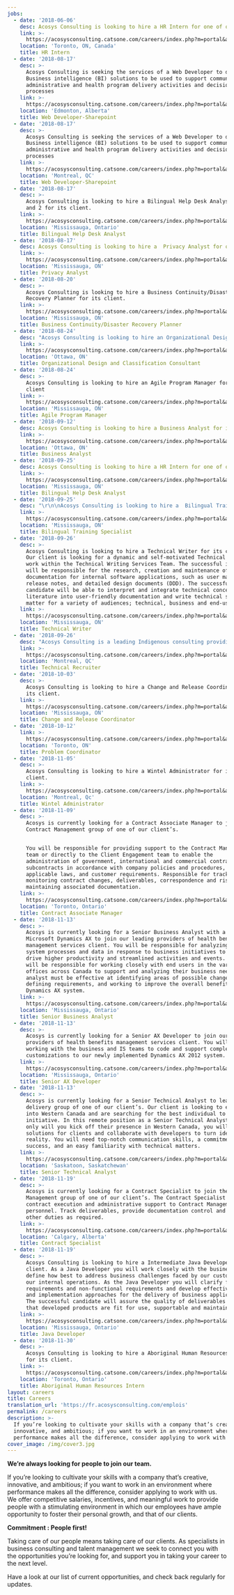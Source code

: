 ```yaml
---
jobs:
  - date: '2018-06-06'
    desc: Acosys Consulting is looking to hire a HR Intern for one of our clients.
    link: >-
      https://acosysconsulting.catsone.com/careers/index.php?m=portal&a=details&jobOrderID=11019379
    location: 'Toronto, ON, Canada'
    title: HR Intern
  - date: '2018-08-17'
    desc: >-
      Acosys Consulting is seeking the services of a Web Developer to develop
      Business intelligence (BI) solutions to be used to support community,
      administrative and health program delivery activities and decision making
      processes
    link: >-
      https://acosysconsulting.catsone.com/careers/index.php?m=portal&a=details&jobOrderID=11278241
    location: 'Edmonton, Alberta'
    title: Web Developer-Sharepoint
  - date: '2018-08-17'
    desc: >-
      Acosys Consulting is seeking the services of a Web Developer to develop
      Business intelligence (BI) solutions to be used to support community,
      administrative and health program delivery activities and decision making
      processes
    link: >-
      https://acosysconsulting.catsone.com/careers/index.php?m=portal&a=details&jobOrderID=11278217
    location: 'Montreal, QC'
    title: Web Developer-Sharepoint
  - date: '2018-08-17'
    desc: >-
      Acosys Consulting is looking to hire a Bilingual Help Desk Analyst-Level 1
      and 2 for its client.
    link: >-
      https://acosysconsulting.catsone.com/careers/index.php?m=portal&a=details&jobOrderID=11278181
    location: 'Mississauga, Ontario'
    title: Bilingual Help Desk Analyst
  - date: '2018-08-17'
    desc: Acosys Consulting is looking to hire a  Privacy Analyst for our client
    link: >-
      https://acosysconsulting.catsone.com/careers/index.php?m=portal&a=details&jobOrderID=11278322
    location: 'Mississauga, ON'
    title: Privacy Analyst
  - date: '2018-08-20'
    desc: >-
      Acosys Consulting is looking to hire a Business Continuity/Disaster
      Recovery Planner for its client.
    link: >-
      https://acosysconsulting.catsone.com/careers/index.php?m=portal&a=details&jobOrderID=11287184
    location: 'Mississauga, ON'
    title: Business Continuity/Disaster Recovery Planner
  - date: '2018-08-24'
    desc: "Acosys Consulting is looking to hire an Organizational Design and Classification Consultant for its client\r\n\n\rOur Client is seeking the services of Organizational Design and Classification consultants on a part-time basis (2-3 days per week) for up to 5 years.  The proposed resources would need to provide services onsite."
    link: >-
      https://acosysconsulting.catsone.com/careers/index.php?m=portal&a=details&jobOrderID=11297732
    location: 'Ottawa, ON'
    title: Organizational Design and Classification Consultant
  - date: '2018-08-24'
    desc: >-
      Acosys Consulting is looking to hire an Agile Program Manager for its
      client
    link: >-
      https://acosysconsulting.catsone.com/careers/index.php?m=portal&a=details&jobOrderID=11298734
    location: 'Mississauga, ON'
    title: Agile Program Manager
  - date: '2018-09-12'
    desc: Acosys Consulting is looking to hire a Business Analyst for its client.
    link: >-
      https://acosysconsulting.catsone.com/careers/index.php?m=portal&a=details&jobOrderID=11364071
    location: 'Ottawa, ON'
    title: Business Analyst
  - date: '2018-09-25'
    desc: Acosys Consulting is looking to hire a HR Intern for one of our clients.
    link: >-
      https://acosysconsulting.catsone.com/careers/index.php?m=portal&a=details&jobOrderID=11411018
    location: 'Mississauga, ON'
    title: Bilingual Help Desk Analyst
  - date: '2018-09-25'
    desc: "\r\n\nAcosys Consulting is looking to hire a  Bilingual Training Specialist for its client\r\n\n\r\n\nThe primary role of this position is to design, develop, and deliver a bilingual Training program for super users in support of the client’s Project implementation. The incumbent will apply adult learning and instructional design principles to create a train-the-trainer program that covers all functions of client’s claims adjudication systems. This dynamic individual will deliver the program in English and French to external and internal super users, in class and online, all while ensuring quality."
    link: >-
      https://acosysconsulting.catsone.com/careers/index.php?m=portal&a=details&jobOrderID=11411057
    location: 'Mississauga, ON'
    title: Bilingual Training Specialist
  - date: '2018-09-26'
    desc: >-
      Acosys Consulting is looking to hire a Technical Writer for its client.
      Our client is looking for a dynamic and self-motivated Technical Writer to
      work within the Technical Writing Services Team. The successful incumbent
      will be responsible for the research, creation and maintenance of system
      documentation for internal software applications, such as user manuals,
      release notes, and detailed design documents (DDD). The successful
      candidate will be able to interpret and integrate technical concepts and
      literature into user-friendly documentation and write technical subject
      matter for a variety of audiences; technical, business and end-user.
    link: >-
      https://acosysconsulting.catsone.com/careers/index.php?m=portal&a=details&jobOrderID=11416865
    location: 'Mississauga, ON'
    title: Technical Writer
  - date: '2018-09-26'
    desc: "Acosys Consulting is a leading Indigenous consulting providing professional consulting services firm in Information Technology, Human Resources and Aboriginal Policy Development.\r\n\n\r\n\nWe are seeking a  Technical Talent Recruiter to work in our office in Montreal. The selected candidate’s primary function will be to complete the entire recruitment process, both for our professional and technical positions."
    link: >-
      https://acosysconsulting.catsone.com/careers/index.php?m=portal&a=details&jobOrderID=11417000
    location: 'Montreal, QC'
    title: Technical Recruiter
  - date: '2018-10-03'
    desc: >-
      Acosys Consulting is looking to hire a Change and Release Coordinator for
      its client.
    link: >-
      https://acosysconsulting.catsone.com/careers/index.php?m=portal&a=details&jobOrderID=11442614
    location: 'Mississauga, ON'
    title: Change and Release Coordinator
  - date: '2018-10-12'
    link: >-
      https://acosysconsulting.catsone.com/careers/index.php?m=portal&a=details&jobOrderID=11479586
    location: 'Toronto, ON'
    title: Problem Coordinator
  - date: '2018-11-05'
    desc: >-
      Acosys Consulting is looking to hire a Wintel Administrator for its
      client.
    link: >-
      https://acosysconsulting.catsone.com/careers/index.php?m=portal&a=details&jobOrderID=11568380
    location: 'Montreal, Qc'
    title: Wintel Administrator
  - date: '2018-11-09'
    desc: >-
      Acosys is currently looking for a Contract Associate Manager to join the
      Contract Management group of one of our client’s. 


      You will be responsible for providing support to the Contract Management
      team or directly to the Client Engagement team to enable the
      administration of government, international and commercial contracts and
      subcontracts in accordance with company policies and procedures,
      applicable laws, and customer requirements. Responsible for tracking and
      monitoring contract changes, deliverables, correspondence and risks, and
      maintaining associated documentation.
    link: >-
      https://acosysconsulting.catsone.com/careers/index.php?m=portal&a=details&jobOrderID=11584418
    location: 'Toronto, Ontario'
    title: Contract Associate Manager
  - date: '2018-11-13'
    desc: >-
      Acosys is currently looking for a Senior Business Analyst with a focus in
      Microsoft Dynamics AX to join our leading providers of health benefits
      management services client. You will be responsible for analyzing the
      system processes and data in response to business initiatives to help
      drive higher productivity and streamlined activities and events. Also,
      will be responsible for working closely with end users in the various
      offices across Canada to support and analyzing their business needs. The
      analyst must be effective at identifying areas of possible change,
      defining requirements, and working to improve the overall benefit of the
      Dynamics AX system.
    link: >-
      https://acosysconsulting.catsone.com/careers/index.php?m=portal&a=details&jobOrderID=11587428
    location: 'Mississauga, Ontario'
    title: Senior Business Analyst
  - date: '2018-11-13'
    desc: >-
      Acosys is currently looking for a Senior AX Developer to join our leading
      providers of health benefits management services client. You will be
      working with the business and IS teams to code and support complex
      customizations to our newly implemented Dynamics AX 2012 system.
    link: >-
      https://acosysconsulting.catsone.com/careers/index.php?m=portal&a=details&jobOrderID=11587566
    location: 'Mississauga, Ontario'
    title: Senior AX Developer
  - date: '2018-11-13'
    desc: >-
      Acosys is currently looking for a Senior Technical Analyst to lead the
      delivery group of one of our client’s. Our client is looking to expand
      into Western Canada and are searching for the best individual to lead this
      initiative. In this remote position as a Senior Technical Analyst, not
      only will you kick off their presence in Western Canada, you will create
      solutions for clients and collaborate with developers to turn ideas into
      reality. You will need top-notch communication skills, a commitment to
      success, and an easy familiarity with technical matters.
    link: >-
      https://acosysconsulting.catsone.com/careers/index.php?m=portal&a=details&jobOrderID=11595735
    location: 'Saskatoon, Saskatchewan'
    title: Senior Technical Analyst
  - date: '2018-11-19'
    desc: >-
      Acosys is currently looking for a Contract Specialist to join the Contract
      Management group of one of our client’s. The Contract Specialist provides
      contract execution and administrative support to Contract Management
      personnel. Track deliverables, provide documentation control and perform
      other duties as required.
    link: >-
      https://acosysconsulting.catsone.com/careers/index.php?m=portal&a=details&jobOrderID=11615019
    location: 'Calgary, Alberta'
    title: Contract Specialist
  - date: '2018-11-19'
    desc: >-
      Acosys Consulting is looking to hire a Intermediate Java Developer for its
      client. As a Java Developer you will work closely with the business to
      define how best to address business challenges faced by our customers and
      our internal operations. As the Java Developer you will clarify functional
      requirements and non-functional requirements and develop effective designs
      and implementation approaches for the delivery of business applications.
      The successful candidate will assure the quality of deliverables ensuring
      that developed products are fit for use, supportable and maintainable.
    link: >-
      https://acosysconsulting.catsone.com/careers/index.php?m=portal&a=details&jobOrderID=11615970
    location: 'Mississauga, Ontario'
    title: Java Developer
  - date: '2018-11-30'
    desc: >-
      Acosys Consulting is looking to hire a Aboriginal Human Resources Intern
      for its client.
    link: >-
      https://acosysconsulting.catsone.com/careers/index.php?m=portal&a=details&jobOrderID=11651718
    location: 'Toronto, Ontario'
    title: Aboriginal Human Resources Intern
layout: careers
title: Careers
translation_url: 'https://fr.acosysconsulting.com/emplois'
permalink: /careers
description: >-
  If you’re looking to cultivate your skills with a company that’s creative,
  innovative, and ambitious; if you want to work in an environment where
  performance makes all the difference, consider applying to work with us.
cover_image: /img/cover3.jpg
---
```


**We’re always looking for people to join our team.**

If you’re looking to cultivate your skills with a company that’s creative, innovative, and ambitious; if
you want to work in an environment where performance makes all the difference, consider applying to
work with us. We offer competitive salaries, incentives, and meaningful work to provide people with a
stimulating environment in which our employees have ample opportunity to foster their personal growth, and that of our clients.

**Commitment : People first!**

Taking care of our people means taking care of our clients. As specialists in business consulting and
talent management we seek to connect you with the opportunities you’re looking for, and support you
in taking your career to the next level.

Have a look at our list of current opportunities, and check back regularly for updates.
